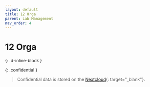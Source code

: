 ```yaml
---
layout: default
title: 12 Orga
parent: Lab Management
nav_order: 4
---
```


# 12 Orga
{: .d-inline-block }

{: .confidential } 
> Confidential data is stored on the [Nextcloud](https://nc-2272638881871040784.nextcloud-ionos.com/index.php/apps/files/files/60?dir=/10-lab/12_orga){: target="_blank"}.
